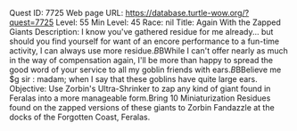 Quest ID: 7725
Web page URL: https://database.turtle-wow.org/?quest=7725
Level: 55
Min Level: 45
Race: nil
Title: Again With the Zapped Giants
Description: I know you've gathered residue for me already... but should you find yourself for want of an encore performance to a fun-time activity, I can always use more residue.$B$BWhile I can't offer nearly as much in the way of compensation again, I'll be more than happy to spread the good word of your service to all my goblin friends with ears.$B$BBelieve me $g sir : madam; when I say that these goblins have quite large ears.
Objective: Use Zorbin's Ultra-Shrinker to zap any kind of giant found in Feralas into a more manageable form.Bring 10 Miniaturization Residues found on the zapped versions of these giants to Zorbin Fandazzle at the docks of the Forgotten Coast, Feralas.
